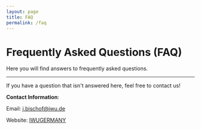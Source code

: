 ```yaml
---
layout: page
title: FAQ
permalink: /faq
---
```


# Frequently Asked Questions (FAQ)

Here you will find answers to frequently asked questions.

---

If you have a question that isn't answered here, feel free to contact us!


**Contact Information**:


Email: j.bischof@iwu.de

Website: [IWUGERMANY](https://www.iwu.de/aktuell/)  
